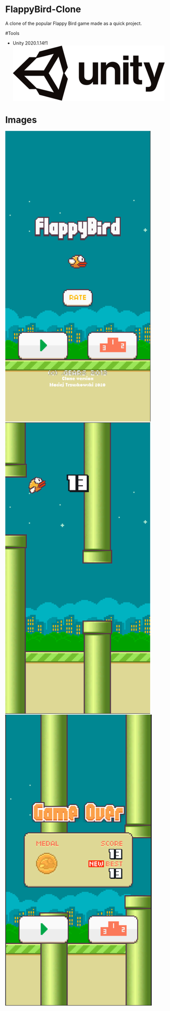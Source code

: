 # FlappyBird-Clone
A clone of the popular Flappy Bird game made as a quick project.

#Tools
- Unity 2020.1.14f1
![alt text](https://github.com/MikeTrusky/FlappyBird-Clone/blob/main/Description/Unity.png?raw=true)

# Images
![alt text](https://github.com/MikeTrusky/FlappyBird-Clone/blob/main/Description/1.png?raw=true)
![alt text](https://github.com/MikeTrusky/FlappyBird-Clone/blob/main/Description/2.png?raw=true)
![alt text](https://github.com/MikeTrusky/FlappyBird-Clone/blob/main/Description/3.png?raw=true)
